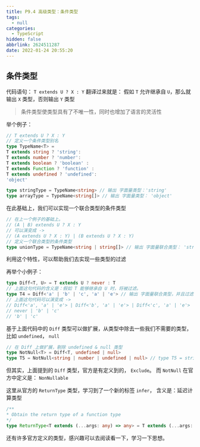 ```yaml
---
title: P9.4 高级类型：条件类型
tags:
  - null
categories:
  - TypeScript
hidden: false
abbrlink: 2624511287
date: 2022-01-24 20:55:20
---
```

## 条件类型

代码语句： `T extends U ? X : Y`
翻译过来就是： 假如 `T` 允许继承自 `U`，那么就输出 `X` 类型，否则输出 `Y` 类型

> 条件类型使类型具有了不唯一性，同时也增加了语言的灵活性

举个例子：

``` typescript
// T extends U ? X : Y
// 定义一个条件类型别名
type TypeName<T> =
T extends string ? 'string':
T extends number ? 'number':
T extends boolean ? 'boolean' :
T extends Function ? 'function' :
T extends undefined ? 'undefined':
'object'

type stringType = TypeName<string> // 输出 字面量类型：'string'
type arrayType = TypeName<string[]> // 输出 字面量类型： 'object'
```

在此基础上，我们可以实现一个联合类型的条件类型

``` typescript
// 在上一个例子的基础上。
// (A | B) extends U ? X : Y
// 可以演变成 ->
// (A extends U ? X : Y) | (B extends U ? X : Y)
// 定义一个联合类型的条件类型
type unionType = TypeName<string | string[]> // 输出 字面量联合类型： 'string' | 'object'
```

利用这个特性，可以帮助我们去实现一些类型的过滤

再举个小例子：

``` typescript
type Diff<T, U> = T extends U ? never : T
// 上面这句代码的含义是：假如 T 能够继承自 U 时，将被过滤。
type T4 = Diff<'a' | 'b' | 'c', 'a' | 'e'> // 输出 字面量联合类型，并且过滤掉了第一个参数中的 'a'： type T4 = "b" | "c"
// 上面这句代码可以演变成 ->
// Diff<'a', 'a' | 'e'> | Diff<'b', 'a' | 'e'> | Diff<'c', 'a' | 'e'>
// never | 'b' | 'c'
// 'b' | 'c'
```

基于上面代码中的 `Diff` 类型可以做扩展，从类型中除去一些我们不需要的类型，比如 `undefined`， `null`

``` typescript
// 在 Diff 上做扩展，剔除 undefined & null 类型
type NotNull<T> = Diff<T, undefined | null>
type T5 = NotNull<string | number | undefined | null> // type T5 = string | number
```

但其实，上面提到的 `Diff` 类型，官方是有定义到的， `Exclude`。
而 `NotNull` 在官方中定义是： `NonNullable`

这里从官方的 `ReturnType` 类型，学习到了一个新的标签 `infer`，
含义是：延迟计算类型

``` typescript
/**
* Obtain the return type of a function type
*/
type ReturnType<T extends (...args: any) => any> = T extends (...args: any) => infer R ? R : any;
```

还有许多官方定义的类型，感兴趣可以去阅读看一下，学习一下思想。